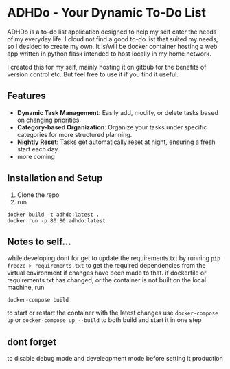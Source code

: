 # ADHDo - Your Dynamic To-Do List

ADHDo is a to-do list application designed to help my self cater the needs of my everyday life. I cloud not find a good to-do list that suited my needs, so I desided to create my own.
It is/will be docker container hosting a web app written in python flask intended to host locally in my home network.

I created this for my self, mainly hosting it on gitbub for the benefits of version control etc. But feel free to use it if you find it useful.


## Features

- **Dynamic Task Management**: Easily add, modify, or delete tasks based on changing priorities.
- **Category-based Organization**: Organize your tasks under specific categories for more structured planning.
- **Nightly Reset**: Tasks get automatically reset at night, ensuring a fresh start each day.
- more coming

## Installation and Setup

1. Clone the repo
2. run
```
docker build -t adhdo:latest .
docker run -p 80:80 adhdo:latest
```

## Notes to self...
while developing dont for get to update the requirements.txt by running `pip freeze > requirements.txt` to get the required dependencies from the virtual environment if changes have been made to that.
if dockerfile or requirements.txt has changed, or the container is not built on the local machine, run
```
docker-compose build
```
to start or restart the container with the latest changes use `docker-compose up` or `docker-compose up --build` to both build and start it in one step

## dont forget
to disable debug mode and develeopment mode before setting it production